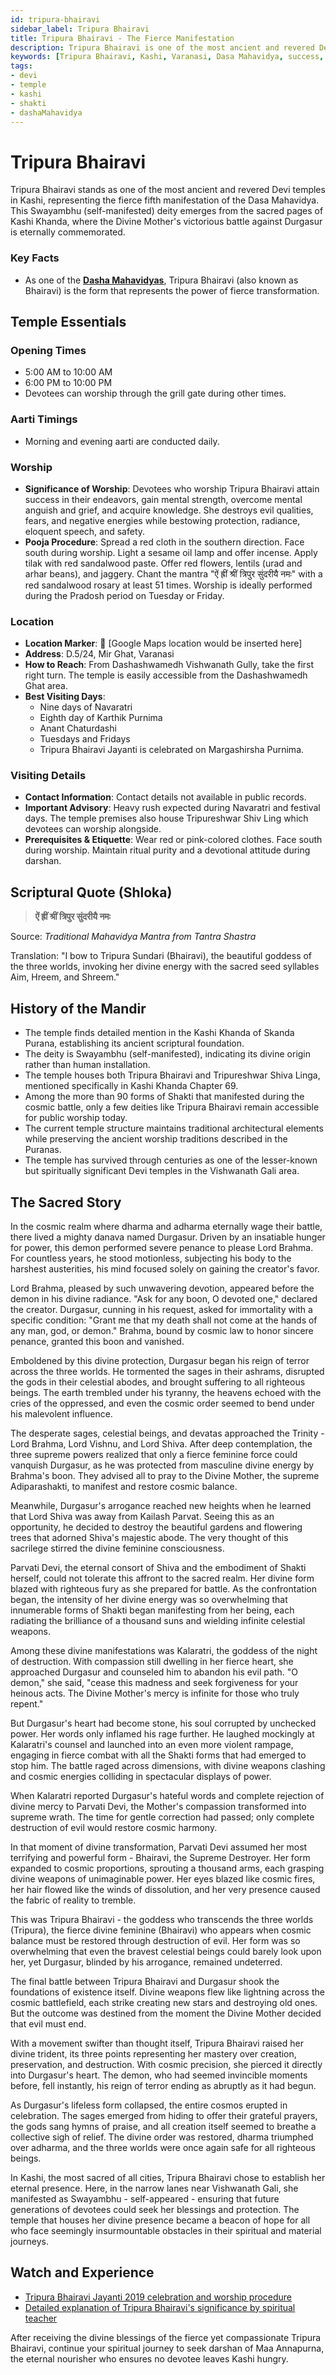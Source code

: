 ```yaml
---
id: tripura-bhairavi
sidebar_label: Tripura Bhairavi
title: Tripura Bhairavi - The Fierce Manifestation
description: Tripura Bhairavi is one of the most ancient and revered Devi temples in Kashi, representing the fierce fifth manifestation of the Dasa Mahavidya, which bestows success and destroys negative energies.
keywords: [Tripura Bhairavi, Kashi, Varanasi, Dasa Mahavidya, success, protection]
tags:
- devi
- temple
- kashi
- shakti
- dashaMahavidya
---
```


# Tripura Bhairavi

Tripura Bhairavi stands as one of the most ancient and revered Devi temples in Kashi, representing the fierce fifth manifestation of the Dasa Mahavidya. This Swayambhu (self-manifested) deity emerges from the sacred pages of Kashi Khanda, where the Divine Mother's victorious battle against Durgasur is eternally commemorated.

### Key Facts
- As one of the **[Dasha Mahavidyas](/temples/tags/dasha-mahavidya)**, Tripura Bhairavi (also known as Bhairavi) is the form that represents the power of fierce transformation.

## Temple Essentials

### Opening Times
* 5:00 AM to 10:00 AM
* 6:00 PM to 10:00 PM
* Devotees can worship through the grill gate during other times.

### Aarti Timings
* Morning and evening aarti are conducted daily.

### Worship
* **Significance of Worship**: Devotees who worship Tripura Bhairavi attain success in their endeavors, gain mental strength, overcome mental anguish and grief, and acquire knowledge. She destroys evil qualities, fears, and negative energies while bestowing protection, radiance, eloquent speech, and safety.
* **Pooja Procedure**: Spread a red cloth in the southern direction. Face south during worship. Light a sesame oil lamp and offer incense. Apply tilak with red sandalwood paste. Offer red flowers, lentils (urad and arhar beans), and jaggery. Chant the mantra "ऐं ह्रीं श्रीं त्रिपुर सुंदरीयै नमः" with a red sandalwood rosary at least 51 times. Worship is ideally performed during the Pradosh period on Tuesday or Friday.

### Location
* **Location Marker**: 📍 [Google Maps location would be inserted here]
* **Address**: D.5/24, Mir Ghat, Varanasi
* **How to Reach**: From Dashashwamedh Vishwanath Gully, take the first right turn. The temple is easily accessible from the Dashashwamedh Ghat area.
* **Best Visiting Days**:
  * Nine days of Navaratri
  * Eighth day of Karthik Purnima
  * Anant Chaturdashi
  * Tuesdays and Fridays
  * Tripura Bhairavi Jayanti is celebrated on Margashirsha Purnima.

### Visiting Details
* **Contact Information**: Contact details not available in public records.
* **Important Advisory**: Heavy rush expected during Navaratri and festival days. The temple premises also house Tripureshwar Shiv Ling which devotees can worship alongside.
* **Prerequisites & Etiquette**: Wear red or pink-colored clothes. Face south during worship. Maintain ritual purity and a devotional attitude during darshan.

## Scriptural Quote (Shloka)
> **ऐं ह्रीं श्रीं त्रिपुर सुंदरीयै नमः**

Source: *Traditional Mahavidya Mantra from Tantra Shastra*

Translation: "I bow to Tripura Sundari (Bhairavi), the beautiful goddess of the three worlds, invoking her divine energy with the sacred seed syllables Aim, Hreem, and Shreem."

## History of the Mandir
* The temple finds detailed mention in the Kashi Khanda of Skanda Purana, establishing its ancient scriptural foundation.
* The deity is Swayambhu (self-manifested), indicating its divine origin rather than human installation.
* The temple houses both Tripura Bhairavi and Tripureshwar Shiva Linga, mentioned specifically in Kashi Khanda Chapter 69.
* Among the more than 90 forms of Shakti that manifested during the cosmic battle, only a few deities like Tripura Bhairavi remain accessible for public worship today.
* The current temple structure maintains traditional architectural elements while preserving the ancient worship traditions described in the Puranas.
* The temple has survived through centuries as one of the lesser-known but spiritually significant Devi temples in the Vishwanath Gali area.

## The Sacred Story
In the cosmic realm where dharma and adharma eternally wage their battle, there lived a mighty danava named Durgasur. Driven by an insatiable hunger for power, this demon performed severe penance to please Lord Brahma. For countless years, he stood motionless, subjecting his body to the harshest austerities, his mind focused solely on gaining the creator's favor.

Lord Brahma, pleased by such unwavering devotion, appeared before the demon in his divine radiance. "Ask for any boon, O devoted one," declared the creator. Durgasur, cunning in his request, asked for immortality with a specific condition: "Grant me that my death shall not come at the hands of any man, god, or demon." Brahma, bound by cosmic law to honor sincere penance, granted this boon and vanished.

Emboldened by this divine protection, Durgasur began his reign of terror across the three worlds. He tormented the sages in their ashrams, disrupted the gods in their celestial abodes, and brought suffering to all righteous beings. The earth trembled under his tyranny, the heavens echoed with the cries of the oppressed, and even the cosmic order seemed to bend under his malevolent influence.

The desperate sages, celestial beings, and devatas approached the Trinity - Lord Brahma, Lord Vishnu, and Lord Shiva. After deep contemplation, the three supreme powers realized that only a fierce feminine force could vanquish Durgasur, as he was protected from masculine divine energy by Brahma's boon. They advised all to pray to the Divine Mother, the supreme Adiparashakti, to manifest and restore cosmic balance.

Meanwhile, Durgasur's arrogance reached new heights when he learned that Lord Shiva was away from Kailash Parvat. Seeing this as an opportunity, he decided to destroy the beautiful gardens and flowering trees that adorned Shiva's majestic abode. The very thought of this sacrilege stirred the divine feminine consciousness.

Parvati Devi, the eternal consort of Shiva and the embodiment of Shakti herself, could not tolerate this affront to the sacred realm. Her divine form blazed with righteous fury as she prepared for battle. As the confrontation began, the intensity of her divine energy was so overwhelming that innumerable forms of Shakti began manifesting from her being, each radiating the brilliance of a thousand suns and wielding infinite celestial weapons.

Among these divine manifestations was Kalaratri, the goddess of the night of destruction. With compassion still dwelling in her fierce heart, she approached Durgasur and counseled him to abandon his evil path. "O demon," she said, "cease this madness and seek forgiveness for your heinous acts. The Divine Mother's mercy is infinite for those who truly repent."

But Durgasur's heart had become stone, his soul corrupted by unchecked power. Her words only inflamed his rage further. He laughed mockingly at Kalaratri's counsel and launched into an even more violent rampage, engaging in fierce combat with all the Shakti forms that had emerged to stop him. The battle raged across dimensions, with divine weapons clashing and cosmic energies colliding in spectacular displays of power.

When Kalaratri reported Durgasur's hateful words and complete rejection of divine mercy to Parvati Devi, the Mother's compassion transformed into supreme wrath. The time for gentle correction had passed; only complete destruction of evil would restore cosmic harmony.

In that moment of divine transformation, Parvati Devi assumed her most terrifying and powerful form - Bhairavi, the Supreme Destroyer. Her form expanded to cosmic proportions, sprouting a thousand arms, each grasping divine weapons of unimaginable power. Her eyes blazed like cosmic fires, her hair flowed like the winds of dissolution, and her very presence caused the fabric of reality to tremble.

This was Tripura Bhairavi - the goddess who transcends the three worlds (Tripura), the fierce divine feminine (Bhairavi) who appears when cosmic balance must be restored through destruction of evil. Her form was so overwhelming that even the bravest celestial beings could barely look upon her, yet Durgasur, blinded by his arrogance, remained undeterred.

The final battle between Tripura Bhairavi and Durgasur shook the foundations of existence itself. Divine weapons flew like lightning across the cosmic battlefield, each strike creating new stars and destroying old ones. But the outcome was destined from the moment the Divine Mother decided that evil must end.

With a movement swifter than thought itself, Tripura Bhairavi raised her divine trident, its three points representing her mastery over creation, preservation, and destruction. With cosmic precision, she pierced it directly into Durgasur's heart. The demon, who had seemed invincible moments before, fell instantly, his reign of terror ending as abruptly as it had begun.

As Durgasur's lifeless form collapsed, the entire cosmos erupted in celebration. The sages emerged from hiding to offer their grateful prayers, the gods sang hymns of praise, and all creation itself seemed to breathe a collective sigh of relief. The divine order was restored, dharma triumphed over adharma, and the three worlds were once again safe for all righteous beings.

In Kashi, the most sacred of all cities, Tripura Bhairavi chose to establish her eternal presence. Here, in the narrow lanes near Vishwanath Gali, she manifested as Swayambhu - self-appeared - ensuring that future generations of devotees could seek her blessings and protection. The temple that houses her divine presence became a beacon of hope for all who face seemingly insurmountable obstacles in their spiritual and material journeys.

## Watch and Experience
* [Tripura Bhairavi Jayanti 2019 celebration and worship procedure](https://www.youtube.com/watch?v=aqWKEMxeFG0)
* [Detailed explanation of Tripura Bhairavi's significance by spiritual teacher](https://www.youtube.com/watch?v=QH4pAMT-Baw)

After receiving the divine blessings of the fierce yet compassionate Tripura Bhairavi, continue your spiritual journey to seek darshan of Maa Annapurna, the eternal nourisher who ensures no devotee leaves Kashi hungry.